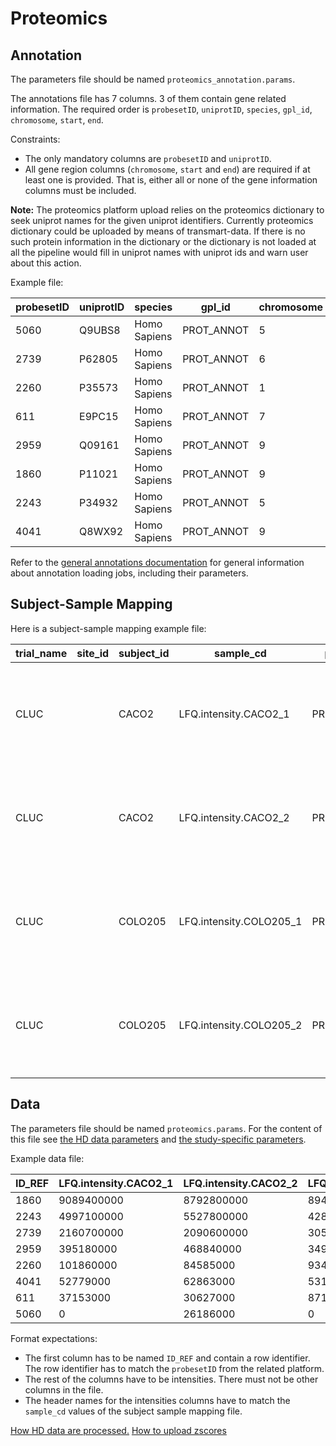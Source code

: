 Proteomics
==========

Annotation
----------

The parameters file should be named `proteomics_annotation.params`.

The annotations file has 7 columns.
3 of them contain gene related information.
The required order is `probesetID`, `uniprotID`,
`species`, `gpl_id`, `chromosome`, `start`, `end`.

Constraints:

- The only mandatory columns are `probesetID` and `uniprotID`.
- All gene region columns (`chromosome`, `start` and `end`) are required if at least one is provided. That is, either all or none of the gene information columns must be included.

**Note:** The proteomics platform upload relies on the proteomics dictionary to seek uniprot names for the given uniprot identifiers. Currently proteomics dictionary could be uploaded by means of transmart-data.
If there is no such protein information in the dictionary or the dictionary is not loaded at all the pipeline would fill in uniprot names with uniprot ids and warn user about this action.

Example file:

| probesetID | uniprotID | species      | gpl_id     | chromosome | start     | end       |
|------------|-----------|--------------|------------|------------|-----------|-----------|
| 5060       | Q9UBS8    | Homo Sapiens | PROT_ANNOT | 5          | 141348450 | 141369856 |
| 2739       | P62805    | Homo Sapiens | PROT_ANNOT | 6          | 26021906  | 26022278  |
| 2260       | P35573    | Homo Sapiens | PROT_ANNOT | 1          | 100316044 | 100389579 |
| 611        | E9PC15    | Homo Sapiens | PROT_ANNOT | 7          | 141251077 | 141354209 |
| 2959       | Q09161    | Homo Sapiens | PROT_ANNOT | 9          | 100395704 | 100436029 |
| 1860       | P11021    | Homo Sapiens | PROT_ANNOT | 9          | 127997126 | 128003666 |
| 2243       | P34932    | Homo Sapiens | PROT_ANNOT | 5          | 132387661 | 132440709 |
| 4041       | Q8WX92    | Homo Sapiens | PROT_ANNOT | 9          | 140149758 | 140168000 |


Refer to the [general annotations documentation](annotations.md) for general
information about annotation loading jobs, including their parameters.

Subject-Sample Mapping
----------------------

Here is a subject-sample mapping example file:

| trial_name | site_id | subject_id | sample_cd               | platform   | sample_type | tissue_type | time_point | cat_cd                                                                                                                   | src_cd |
|------------|---------|------------|-------------------------|------------|-------------|-------------|------------|--------------------------------------------------------------------------------------------------------------------------|--------|
| CLUC       |         | CACO2      | LFQ.intensity.CACO2_1   | PROT_ANNOT | LFQ-1       | Colon       | Week1      | Molecular profiling+High-throughput molecular profiling+Expression (protein)+LC-MS-MS+Protein level+SAMPLETYPE+MZ ratios | STD    |
| CLUC       |         | CACO2      | LFQ.intensity.CACO2_2   | PROT_ANNOT | LFQ-2       | Colon       | Week1      | Molecular profiling+High-throughput molecular profiling+Expression (protein)+LC-MS-MS+Protein level+SAMPLETYPE+MZ ratios | STD    |
| CLUC       |         | COLO205    | LFQ.intensity.COLO205_1 | PROT_ANNOT | LFQ-1       | Colon       | Week1      | Molecular profiling+High-throughput molecular profiling+Expression (protein)+LC-MS-MS+Protein level+SAMPLETYPE+MZ ratios | STD    |
| CLUC       |         | COLO205    | LFQ.intensity.COLO205_2 | PROT_ANNOT | LFQ-2       | Colon       | Week1      | Molecular profiling+High-throughput molecular profiling+Expression (protein)+LC-MS-MS+Protein level+SAMPLETYPE+MZ ratios | STD    |


Data
----

The parameters file should be named `proteomics.params`.
For the content of this file see [the HD data parameters](hd-params.md) and [the study-specific parameters](study-params.md).

Example data file:

| ID_REF | LFQ.intensity.CACO2_1 | LFQ.intensity.CACO2_2 | LFQ.intensity.COLO205_1 | LFQ.intensity.COLO205_2 |
|--------|-----------------------|-----------------------|-------------------------|-------------------------|
| 1860   | 9089400000            | 8792800000            | 8949100000              | 7252500000              |
| 2243   | 4997100000            | 5527800000            | 4280900000              | 4196200000              |
| 2739   | 2160700000            | 2090600000            | 30589000000             | 4188200000              |
| 2959   | 395180000             | 468840000             | 349410000               | 494790000               |
| 2260   | 101860000             | 84585000              | 93405000                | 101120000               |
| 4041   | 52779000              | 62863000              | 53180000                | 72288000                |
| 611    | 37153000              | 30627000              | 87144000                | 42039000                |
| 5060   | 0                     | 26186000              | 0                       | 0                       |

Format expectations:

- The first column has to be named `ID_REF` and contain a row identifier. The row identifier has to match the `probesetID` from the related platform.
- The rest of the columns have to be intensities. There must not be other columns in the file.
- The header names for the intensities columns have to match the `sample_cd` values of the subject sample mapping file.

[How HD data are processed.](../hd-data-processing-details.md)
[How to upload zscores](../zscore-upload.md)

<!-- vim: tw=80 et ft=markdown spell:
-->
